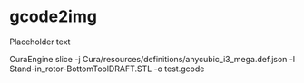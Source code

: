 # gcode2img

Placeholder text


CuraEngine slice -j Cura/resources/definitions/anycubic_i3_mega.def.json -l Stand-in_rotor-BottomToolDRAFT.STL -o test.gcode
